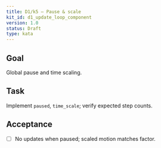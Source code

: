 ```yaml
---
title: D1/k5 — Pause & scale
kit_id: d1_update_loop_component
version: 1.0
status: Draft
type: kata
---
```

## Goal
Global pause and time scaling.
## Task
Implement `paused`, `time_scale`; verify expected step counts.
## Acceptance
- [ ] No updates when paused; scaled motion matches factor.